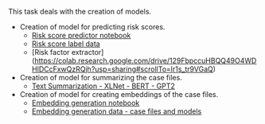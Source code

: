This task deals with the creation of models.

- Creation of model for predicting risk scores.
    - [Risk score predictor notebook](https://colab.research.google.com/drive/1PioscmcR7Uoqp09hHPwrDfOACkAs_-Sq#scrollTo=YIdxAVgF7u4_)
    - [Risk score label data](https://docs.google.com/spreadsheets/d/1_7YiZz0LdQn_ns-74dlZScZ25YcfkthLU11oIJTDW_k/edit)
    - [Risk factor extractor] (https://colab.research.google.com/drive/129FbpccuHBQQ49O4WDHlDCcFxwQzRQjh?usp=sharing#scrollTo=lr1s_tr9VGaQ)
- Creation of model for summarizing the case files.
    - [Text Summarization - XLNet - BERT - GPT2](https://colab.research.google.com/drive/1ATnc41M-QVCCOldmWKInqUf3llGo89rd)
- Creation of model for creating embeddings of the case files. 
    - [Embedding generation notebook](https://colab.research.google.com/drive/1HYPXJC3YvEFNru3zv3fFhjB128b8eOWa?usp=sharing)
    - [Embedding generation data - case files and models](https://drive.google.com/drive/folders/1NjxaqRevdQ4EV_mcS-I4ePiq3albNZAW?usp=sharing)
